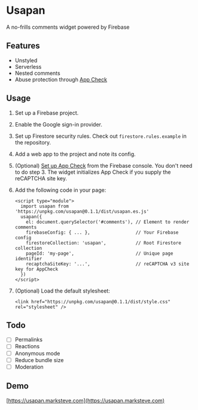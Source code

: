 # Usapan
A no-frills comments widget powered by Firebase

## Features
- Unstyled
- Serverless
- Nested comments
- Abuse protection through [App Check](https://firebase.google.com/docs/app-check)

## Usage
1. Set up a Firebase project.
2. Enable the Google sign-in provider.
3. Set up Firestore security rules. Check out `firestore.rules.example` in the repository.
4. Add a web app to the project and note its config.
5. (Optional) [Set up App Check](https://firebase.google.com/docs/app-check/web/recaptcha-provider) from the Firebase console. You don't need to do step 3. The widget initializes App Check if you supply the reCAPTCHA site key.
6. Add the following code in your page:

    ```
    <script type="module">
      import usapan from 'https://unpkg.com/usapan@0.1.1/dist/usapan.es.js'
      usapan({
        el: document.querySelector('#comments'), // Element to render comments 
        firebaseConfig: { ... },                 // Your Firebase config
        firestoreCollection: 'usapan',           // Root Firestore collection
        pageId: 'my-page',                       // Unique page identifier
        recaptchaSiteKey: '...',                 // reCAPTCHA v3 site key for AppCheck
      })
    </script>
    ```
7. (Optional) Load the default stylesheet:

    ```
    <link href="https://unpkg.com/usapan@0.1.1/dist/style.css" rel="stylesheet" />
    ```

## Todo

- [ ] Permalinks
- [ ] Reactions
- [ ] Anonymous mode
- [ ] Reduce bundle size
- [ ] Moderation

## Demo

[https://usapan.marksteve.com](https://usapan.marksteve.com)

